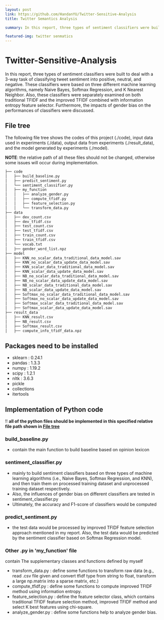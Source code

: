 ```yaml
---
layout: post
link: https://github.com/HandanYU/Twitter-Sensitive-Analysis
title: Twitter Semantics Analysis

summary: In this report, three types of sentiment classifiers were built to deal with a 3-way task of classifying tweet sentiment into positive, neutral, and negative. These classifiers were based on three different machine learning algorithms, namely Naive Bayes, Softmax Regression, and K Nearest Neighbor. Also, these classifiers were separately examined on both traditional TFIDF and the improved TFIDF combined with information entropy feature selector. Furthermore, the impacts of gender bias on the performances of classifiers were discussed.

featured-img: twitter senmatics
---
```


# Twitter-Sensitive-Analysis

In this report, three types of sentiment classifiers were built to deal with a 3-way task of classifying tweet sentiment into positive, neutral, and negative. These classifiers were based on three different machine learning algorithms,
namely Naive Bayes, Softmax Regression, and K Nearest Neighbor. Also, these classifiers were separately examined on both traditional TFIDF and the improved TFIDF combined with information entropy feature selector. Furthermore, the impacts of gender bias on the performances of classifiers were discussed.

## File tree

The following file tree shows the codes of this project (./code), input data used in experiments (./data), output data from experiments (./result_data), and the model generated by experiments (./model).  

**NOTE**: the relative path of all these files should not be changed, otherwise some issues will occur during implementation.

```xml
├── code
│   ├── build_baseline.py
│   ├── predict_sentiment.py
│   └── sentiment_classifier.py
│   ├── my_function
│   │   ├── analyze_gender.py
│   │   ├── compute_tfidf.py
│   │   ├── feature_selection.py
│   │   └── transform_data.py
├── data
│   ├── dev_count.csv
│   ├── dev_tfidf.csv
│   ├── test_count.csv
│   ├── test_tfidf.csv
│   ├── train_count.csv
│   ├── train_tfidf.csv
│   └── vocab.txt
│   ├── gender_word_list.npz
├── model
│   ├── KNN_no_scalar_data_traditional_data_model.sav
│   ├── KNN_no_scalar_data_update_data_model.sav
│   ├── KNN_scalar_data_traditional_data_model.sav
│   ├── KNN_scalar_data_update_data_model.sav
│   ├── NB_no_scalar_data_traditional_data_model.sav
│   ├── NB_no_scalar_data_update_data_model.sav
│   ├── NB_scalar_data_traditional_data_model.sav
│   ├── NB_scalar_data_update_data_model.sav
│   ├── Softmax_no_scalar_data_traditional_data_model.sav
│   ├── Softmax_no_scalar_data_update_data_model.sav
│   ├── Softmax_scalar_data_traditional_data_model.sav
│   ├── Softmax_scalar_data_update_data_model.sav
├── result_data
│   ├── KNN_result.csv
│   ├── NB_result.csv
│   ├── Softmax_result.csv
│   ├── compute_info_tfidf_data.npz

```

## Packages need to be installed

- sklearn : 0.24.1
- pandas : 1.3.3
- numpy : 1.19.2
- scipy : 1.2.1
- nltk : 3.6.3
- pickle
- collections
- itertools

## Implementation of Python code

!! **all of the python files should be implemented in this specified relative file path shown in [File tree]()**

### build_baseline.py

- contain the main function to build baseline based on opinion lexicon

### sentiment_classifier.py

- mainly to build sentiment classifiers based on three types of machine learning algorithms (i.e., Naive Bayes, Softmax Regression, and KNN), and then train them on processed training dataset and unprocessed training dataset respectively.
- Also, the influences of gender bias on different classifiers are tested in sentiment_classifier.py
- Ultimately, the accuracy and F1-score of classifiers would be computed

### predict_sentiment.py

- the test data would be processed by improved TFIDF feature selection approach mentioned in my report. Also, the test data would be predicted by the sentiment classifier based on Softmax Regression model.

### Other .py in 'my_function' file

contain The supplementary classes and functions defined by myself

- transform_data.py : define some functions to transform raw data (e.g., read .csv file given and convert tfidf type from string to float, transform a large np.matrix into a sparse matrix, etc.)
- compute_tfidf.py : define some functions to compute improved TFIDF method using information entropy.
- feature_selection.py : define the feature selector class, which contains traditional TFIDF feature selection method,  improved TFIDF method and select K best features using chi-square.
- analyze_gender.py : define some functions help to analyze gender bias.



